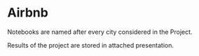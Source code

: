 # Airbnb

Notebooks are named after every city considered in the Project.

Results of the project are stored in attached presentation.
